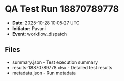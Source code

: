 # QA Test Run 18870789778

- **Date**: 2025-10-28 10:05:27 UTC
- **Initiator**: Pavani
- **Event**: workflow_dispatch

## Files
- summary.json - Test execution summary
- results-18870789778.xlsx - Detailed test results
- metadata.json - Run metadata
